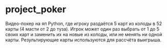 # project_poker

Видео-покер на яп Python, где игроку раздаётся 5 карт из колоды в 52 карты (4 масти от 2 до туза). Игрок может один раз выбрать от 1 до 5 своих карт и заменить их на новые из колоды, или не менять ни одной карты.
Результирующие карты используются для рассчёта выигрыша.
